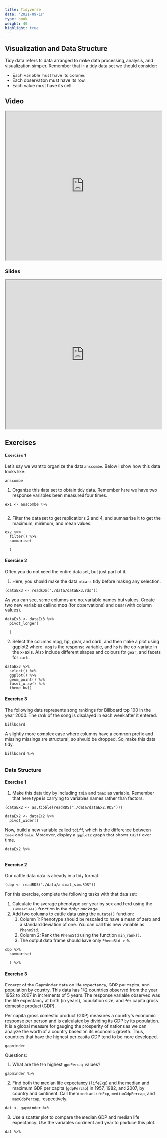 ```yaml
---
title: Tidyverse
date: '2021-09-18'
type: book
weight: 40
highlight: true
---
```


## Visualization and Data Structure

Tidy data refers to data arranged to make data processing, analysis, and visualization simpler. Remember that in a tidy data set we should consider:

* Each variable must have its column.
* Each observation must have its row.
* Each value must have its cell.

## Video

<iframe src="https://drive.google.com/file/d/1PYx-z5yD5wreZga0Ug_N7bvSwIzLFU-E/preview" width="100%" height="480" allow="autoplay" allowfullscreen></iframe>

### Slides

<iframe src="https://drive.google.com/file/d/1-nvdnlpIlKK4s976c1PbperCTd4zzOyj/preview" width="100%" height="480" allow="autoplay"></iframe>

## Exercises

#### Exercise 1
Let’s say we want to organize the data ```anscombe```. Below I show how this data looks like:
```{r}
anscombe
```


1. Organize this data set to obtain tidy data. Remember here we have two response variables been measured four times. 

```{r, eval=FALSE}
ex1 <- anscombe %>%
  
```


2. Filter the data set to get replications 2 and 4, and summarise it to 
get the maximum, minimum, and mean values.
```{r, eval=FALSE}
ex2 %>%
  filter() %>%
  summarise(
    
  )
```

#### Exercise 2

Often you do not need the entire data set, but just part of it. 

1. Here, you should make the data ```mtcars``` tidy before making any selection.

```{r}
(dataEx3 <- readRDS("./data/dataEx3.rds"))
```

As you can see, some columns are not variable names but values. Create two new variables calling mpg (for observations) and gear (with column values). 

```{r, eval=FALSE}
dataEx3 <- dataEx3 %>%
  pivot_longer(
    
  )
```

2. Select the columns mpg, hp, gear, and carb, and then make a plot using ggplot2 where ``` mpg``` is the response variable, and ```hp``` is the co-variate in the x-axis. Also include different shapes and colours for ```gear```, and facets for ```carb```. 

```{r, eval=FALSE}
dataEx3 %>%
  select() %>%
  ggplot() %>%
  geom_point() %>%
  facet_wrap() %>%
  theme_bw()
```

#### Exercise 3

The following data represents song rankings for Billboard top 100 in the year 2000. The rank of the song is displayed in each week after it entered.

```{r}
billboard
```

A slightly more complex case where columns have a common prefix and missing missings are structural, so should be dropped. So, make this data tidy.

```{r, eval=FALSE}
billboard %>%
  
```

### Data Structure

#### Exercise 1

1. Make this data tidy by including ```tmin``` and ```tmax``` as variable. Remember that here type is carrying to variables names rather than factors. 

```{r}
(dataEx2 <- as.tibble(readRDS("./data/dataEx2.RDS")))
```

```{r, eval=FALSE}
dataEx2 <- dataEx2 %>%
  pivot_wider()
```

Now, build a new variable called ```tdiff```, which is the difference between ```tmax``` and ```tmin```. Moreover, display a ```ggplot2``` graph that shows ```tdiff``` over time.

```{r, eval=FALSE}
dataEx2 %>%
  
```


#### Exercise 2

Our cattle data data is already in a tidy format.
```{r}
(cbp <- readRDS("./data/animal_sim.RDS"))
```

For this exercise, complete the following tasks with that data set:

1. Calculate the average phenotype per year by sex and herd using the ```summarise()``` function in the dplyr package.
2. Add two columns to cattle data using the ```mutate()``` function: 
    1. Column 1: Phenotype should be rescaled to have a mean of zero and a standard deviation of one. You can call this new variable as ```PhenoStd```.
    2. Column 2: Rank the ```PhenoStd``` using the function ```min_rank()```. 
    3. The output data frame should have only ```PhenoStd > 0```.

```{r, eval=FALSE}
cbp %>%
  summarise(
    
  ) %>%
```


#### Exercise 3

Excerpt of the Gapminder data on life expectancy, GDP per capita, and population by country. This data has 142 countries observed from the year 1952 to 2007 in increments of 5 years. The response variable observed was the life expectancy at birth (in years), population size, and Per capita gross domestic product (GDP). 

Per capita gross domestic product (GDP) measures a country's economic response per person and is calculated by dividing its GDP by its population. It is a global measure for gauging the prosperity of nations as we can analyze the worth of a country based on its economic growth. Thus, countries that have the highest per capita GDP tend to be more developed.


```{r}
gapminder
```

Questions:

1. What are the ten highest ```gpdPercap``` values?

```{r, eval=FALSE}
gapminder %>%
```

2. Find both the median life expectancy (```lifeExp```) and the median and maximum GDP per capita (```gdpPercap```) in 1957, 1982, and 2007, by country and continent. Call them ```medianLifeExp```, ```medianGdpPercap```, and ```maxGdpPercap```, respectively.

```{r, eval=FALSE}
dat <- gapminder %>%
```

3. Use a scatter plot to compare the median GDP and median life expectancy. Use the variables continent and year to produce this plot.

```{r, eval=FALSE}
dat %>%
  
```